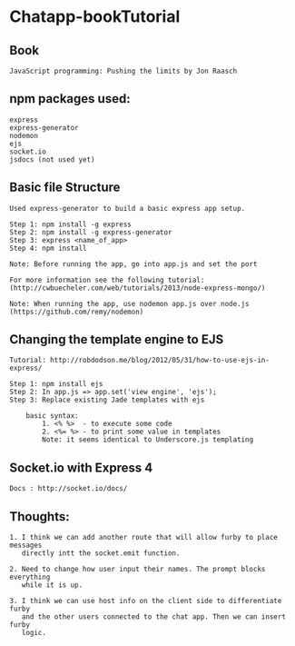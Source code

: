 Chatapp-bookTutorial
====================

Book
----

    JavaScript programming: Pushing the limits by Jon Raasch


npm packages used:
------------------

    express
    express-generator
    nodemon
    ejs
    socket.io
    jsdocs (not used yet)

Basic file Structure
--------------------

    Used express-generator to build a basic express app setup.

    Step 1: npm install -g express
    Step 2: npm install -g express-generator
    Step 3: express <name_of_app>
    Step 4: npm install

    Note: Before running the app, go into app.js and set the port

    For more information see the following tutorial:
    (http://cwbuecheler.com/web/tutorials/2013/node-express-mongo/)

    Note: When running the app, use nodemon app.js over node.js (https://github.com/remy/nodemon)


Changing the template engine to EJS
-----------------------------------

    Tutorial: http://robdodson.me/blog/2012/05/31/how-to-use-ejs-in-express/

    Step 1: npm install ejs
    Step 2: In app.js => app.set('view engine', 'ejs');
    Step 3: Replace existing Jade templates with ejs

        basic syntax:
            1. <% %>  - to execute some code
            2. <%= %> - to print some value in templates
            Note: it seems identical to Underscore.js templating

Socket.io with Express 4
-------------------------

    Docs : http://socket.io/docs/


Thoughts:
---------

    1. I think we can add another route that will allow furby to place messages
       directly intt the socket.emit function.

    2. Need to change how user input their names. The prompt blocks everything
       while it is up.

    3. I think we can use host info on the client side to differentiate furby
       and the other users connected to the chat app. Then we can insert furby
       logic.

